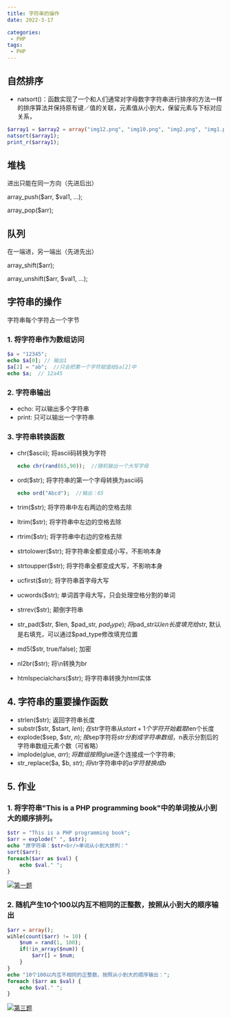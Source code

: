 ```yaml
---
title: 字符串的操作
date: 2022-3-17

categories: 
 - PHP
tags: 
 - PHP
---
```


## 自然排序

- natsort()：函数实现了一个和人们通常对字母数字字符串进行排序的方法一样的排序算法并保持原有键／值的关联，元素值从小到大，保留元素与下标对应关系，

```php
$array1 = $array2 = array("img12.png", "img10.png", "img2.png", "img1.png");
natsort($array1);
print_r($array1);
```

## 堆栈

进出只能在同一方向（先进后出）

array_push($arr, $val1, ...);

array_pop($arr);

## 队列

在一端进，另一端出（先进先出）

array_shift($arr);

array_unshift($arr, $val1, ...);

## 字符串的操作

字符串每个字符占一个字节

### 1. 将字符串作为数组访问

```php
$a = "12345";
echo $a[0]; // 输出1
$a[2] = "ab";  //只会把第一个字符赋值给$a[2]中
echo $a;  // 12a45
```

### 2. 字符串输出

- echo:  可以输出多个字符串
- print: 只可以输出一个字符串

### 3. 字符串转换函数

- chr($ascii);   将ascii码转换为字符

  ```php
  echo chr(rand(65,90));  //随机输出一个大写字母
  ```

- ord($str);   将字符串的第一个字母转换为ascii码

  ```php
  echo ord("Abcd");  //输出：65
  ```

- trim($str);  将字符串中左右两边的空格去除

- ltrim($str);  将字符串中左边的空格去除

- rtrim($str);  将字符串中右边的空格去除

- strtolower($str);  将字符串全都变成小写，不影响本身

- strtoupper($str);  将字符串全都变成大写，不影响本身

- ucfirst($str);  将字符串首字母大写

- ucwords($str);  单词首字母大写，只会处理空格分割的单词

- strrev($str);   颠倒字符串

- str_pad($str, $len, $pad_str, $pad_type);   将$pad_str以$len长度填充给$str, 默认是右填充，可以通过$pad_type修改填充位置

- md5($str, true/false);  加密

- nl2br($str);  将\n转换为br

- htmlspecialchars($str);  将字符串转换为html实体

## 4. 字符串的重要操作函数

- strlen($str);  返回字符串长度
- substr($str, $start, $len);  在$str字符串从$start + 1个字符开始截取$len个长度
- explode($sep, $str, $n); 按$sep字符将$str分割成字符串数组，$n表示分割后的字符串数组元素个数（可省略）
- implode(glue, $arr);  将数组按照$glue逐个连接成一个字符串;  
- str_replace($a, $b, $str);  将$str字符串中的$a字符替换成$b

## 5. 作业

### 1. 将字符串"This is a PHP programming book"中的单词按从小到大的顺序排列。

```php
$str = "This is a PHP programming book";
$arr = explode(" ", $str);
echo "原字符串：$str<br/>单词从小到大排列："
sort($arr);
foreach($arr as $val) {
    echo $val." ";
}
```

<a data-fancybox title="第一题" href="https://markdown123.oss-cn-beijing.aliyuncs.com/img/%E7%AC%AC%E4%B8%80%E9%A2%98.png">![第一题](https://markdown123.oss-cn-beijing.aliyuncs.com/img/%E7%AC%AC%E4%B8%80%E9%A2%98.png)</a>

### 2. 随机产生10个100以内互不相同的正整数，按照从小到大的顺序输出

```php
$arr = array();
wihle(count($arr) != 10) {
    $num = rand(1, 100);
    if(!in_array($num)) {
        $arr[] = $num;
    }
}
echo "10个100以内互不相同的正整数，按照从小到大的顺序输出：";
foreach ($arr as $val) {
    echo $val." ";
}
```



<a data-fancybox title="第三题" href="https://markdown123.oss-cn-beijing.aliyuncs.com/img/%E7%AC%AC%E4%B8%89%E9%A2%98.png">![第三题](https://markdown123.oss-cn-beijing.aliyuncs.com/img/%E7%AC%AC%E4%B8%89%E9%A2%98.png)</a>